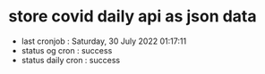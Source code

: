 # store covid daily api as json data

- last cronjob : Saturday, 30 July 2022 01:17:11
- status og cron : success
- status daily cron : success
      
      